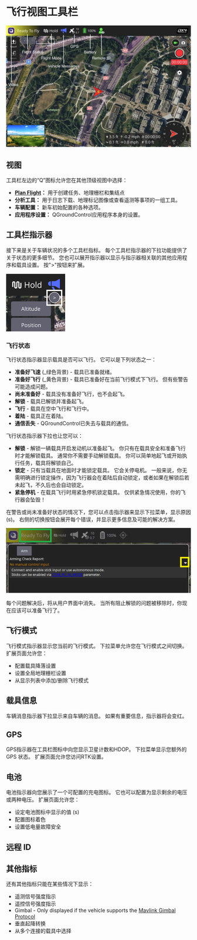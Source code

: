 # 飞行视图工具栏

![飞行视图](../../../assets/fly/toolbar/fly_view_toolbar.jpg)

## 视图

工具栏左边的“Q”图标允许您在其他顶级视图中选择：

- **[Plan Flight](../plan_view/plan_view.md)：** 用于创建任务、地理栅栏和集结点
- **分析工具：** 用于日志下载、地理标记图像或查看遥测等事项的一组工具。
- **车辆配置：** 新车初始配置的各种选项。
- **应用程序设置：** QGroundControl应用程序本身的设置。

## 工具栏指示器

接下来是关于车辆状况的多个工具栏指标。 每个工具栏指示器的下拉功能提供了关于状态的更多细节。 您也可以展开指示器以显示与指示器相关联的其他应用程序和载具设置。 按">"按钮来扩展。

![工具栏指示器 - 展开按钮](../../../assets/fly/toolbar_indicator_expand.png)

### 飞行状态

飞行状态指示器显示载具是否可以飞行。 它可以是下列状态之一：

- **准备好飞速** (_绿色背景) - 载具已准备就绪。
- **准备好飞行** (_黄色背景) - 载具已准备好在当前飞行模式下飞行。 但有些警告可能造成问题。
- **尚未准备好** - 载具没有准备好飞行，也不会起飞。
- **解锁** - 载具已解锁并准备起飞。
- **飞行** - 载具在空中飞行和飞行中。
- **着陆** - 载具正在着陆。
- **通信丢失** - QGroundControl已失去与载具的通信。

飞行状态指示器下拉也让您可以：

- **解锁** - 解锁一辆载具开启发动机以准备起飞。 你只有在载具安全和准备飞行时才能解锁载具。 通常你不需要手动解锁载具。 你可以简单地起飞或开始执行任务，载具将解锁自己。
- **锁定** - 只有当载具在地面时才能锁定载具。 它会关停电机。 一般来说，你无需明确进行锁定操作，因为飞行器会在着陆后自动锁定，或者如果在解锁后若未起飞，不久后也会自动锁定。
- **紧急停机** - 在载具飞行时用紧急停机锁定载具。 仅供紧急情况使用，你的飞行器会坠毁！

在警告或尚未准备好状态的情况下，您可以点击指示器来显示下拉菜单，显示原因(s)。 右侧的切换按钮会展开每个错误，并显示更多信息及可能的解决方案。

![用于检查解锁警告的用户界面](../../../assets/fly/vehicle_states/arming_preflight_check_ui.png)

每个问题解决后，将从用户界面中消失。 当所有阻止解锁的问题被移除时，你现在应该可以准备飞行了。

## 飞行模式

飞行模式指示器显示您当前的飞行模式。 下拉菜单允许您在飞行模式之间切换。 扩展页面允许您：

- 配置载具降落设置
- 设置全局地理栅栏设置
- 从显示列表中添加/删除飞行模式

## 载具信息

车辆消息指示器下拉显示来自车辆的消息。 如果有重要信息，指示器将会变红。

## GPS

GPS指示器在工具栏图标中向您显示卫星计数和HDOP。 下拉菜单显示您额外的 GPS 状态。 扩展页面允许您访问RTK设置。

## 电池

电池指示器向您展示了一个可配置的充电图标。 它也可以配置为显示剩余的电压或两种电压。 扩展页面允许您：

- 设定电池图标中显示的值 (s)
- 配置图标着色
- 设置低电量故障安全

## 远程 ID

## 其他指标

还有其他指标只能在某些情况下显示：

- 遥测信号强度指示
- 遥控信号强度指示
- Gimbal - Only displayed if the vehicle supports the [Mavlink Gimbal Protocol](https://mavlink.io/en/services/gimbal_v2.html)
- 垂直起降转换
- 从多个连接的载具中选择
